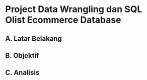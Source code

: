 # Project Data Wrangling dan SQL Olist Ecommerce Database
## A. Latar Belakang
## B. Objektif
## C. Analisis
